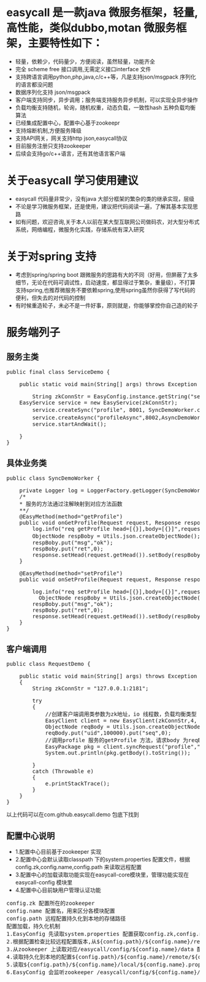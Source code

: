 # 
easycall 是一款java 微服务框架，轻量,高性能，类似dubbo,motan 微服务框架，主要特性如下：
========================
* 轻量，依赖少，代码量少，方便阅读，虽然轻量，功能齐全
* 完全 scheme free 接口调用,无需定义接口interface 文件
* 支持跨语言调用python,php,java,c/c++等，凡是支持json/msgpack 序列化的语言都没问题
* 数据序列化支持 json/msgpack
* 客户端支持同步，异步调用；服务端支持服务异步机制，可以实现全异步操作
* 负载均衡支持随机，轮询，随机权重，动态负载，一致性hash 五种负载均衡算法
* 已经集成配置中心，配置中心基于zookeepr
* 支持熔断机制,方便服务降级
* 支持API网关，网关支持http json,easycall协议
* 目前服务注册只支持zookeeper
* 后续会支持go/c++语言，还有其他语言客户端

关于easycall 学习使用建议
=====================
* easycall 代码量非常少，没有java 大部分框架的繁杂的类的继承实现，层级
* 不论是学习微服务框架，还是使用，建议把代码阅读一遍，了解其基本实现思路
* 如有问题，欢迎咨询,关于本人以前在某大型互联网公司做码农，对大型分布式系统，网络编程，微服务化实践，存储系统有深入研究

关于对spring 支持
===============
* 考虑到spring/spring boot 跟微服务的思路有大的不同（好用，但屏蔽了太多细节，无论在代码可调试性，启动速度，都显得过于繁杂，重量级），不打算支持spring,也推荐微服务不要依赖spring,使用spring虽然你获得了写代码的便利，但失去的对代码的控制
* 有时候重造轮子，未必不是一件好事，原则就是，你能够掌控你自己造的轮子

服务端列子
========
服务主类
--------
<pre>
public final class ServiceDemo {

    public static void main(String[] args) throws Exception {

    	String zkConnStr = EasyConfig.instance.getString("service.zk","127.0.0.1:2181");
	EasyService service = new EasyService(zkConnStr);
    	service.createSync("profile", 8001, SyncDemoWorker.class);//创建一个profile 同步微服务，监听端口8001，业务工作类为SyncDemoWorker
    	service.createAsync("profileAsync",8002,AsyncDemoWorker.class);//创建一个profileAsync 异步微服务，监听端口8002，业务工作类为AsyncDemoWorker
    	service.startAndWait();
    	
    }
}
</pre>

具体业务类
---------
<pre>
public class SyncDemoWorker {

    private Logger log = LoggerFactory.getLogger(SyncDemoWorker.class);
    /*
    * 服务的方法通过注解映射到对应方法函数
    **/
    @EasyMethod(method="getProfile")
    public void onGetProfile(Request request, Response response) {
    	log.info("req getProfile head=[{}],body=[{}]",request.getHead().toString(),request.getBody().toString()); 	
    	ObjectNode respBoby = Utils.json.createObjectNode();//返回包体
    	respBoby.put("msg","ok");
    	respBoby.put("ret",0);
    	response.setHead(request.getHead()).setBody(respBoby);
    }
    
    @EasyMethod(method="setProfile")
    public void onSetProfile(Request request, Response response) {
    	
    	log.info("req setProfile head=[{}],body=[{}]",request.getHead().toString(),request.getBody().toString())
		  ObjectNode respBoby = Utils.json.createObjectNode();
    	respBoby.put("msg","ok");
    	respBoby.put("ret",0);
    	response.setHead(request.getHead()).setBody(respBoby);
    }
}
</pre>
客户端调用
---------
<pre>
public class RequestDemo {
	
	public static void main(String[] args) throws Exception
	{
		String zkConnStr = "127.0.0.1:2181";

		try
		{	
			//创建客户端调用类参数为zk地址，io 线程数，负载均衡类型
			EasyClient client = new EasyClient(zkConnStr,4, LoadBalance.LB_ROUND_ROBIN);
			ObjectNode reqBody = Utils.json.createObjectNode();
			reqBody.put("uid",100000).put("seq",0);
			//调用profile 服务的getProfile 方法，请求body 为reqBody，默认用msgpack 方式序列化，超时时间1000ms	
			EasyPackage pkg = client.syncRequest("profile","getProfile",reqBody, 1000);
			System.out.println(pkg.getBody().toString());

		}
		catch (Throwable e)
		{
			e.printStackTrace();
		}
	}
}
</pre>
以上代码可以在com.github.easycall.demo 包底下找到

配置中心说明
----------
* 1.配置中心目前基于zookeeper 实现
* 2.配置中心会默认读取classpath 下的system.properties 配置文件，根据config.zk,config.name,config.path 来读取远程配置
* 3.配置中心的加载读取功能实现在easycall-core模块里，管理功能实现在easycall-config 模块里
* 4.配置中心目前缺用户管理认证功能
<pre>
config.zk 配置所在的zookeeper
config.name 配置名，用来区分各模块配置
config.path 远程配置持久化到本地的存储路径
配置加载，持久化机制
1.EasyConfig 先读取system.properties 配置获取config.zk,config.name,config.path
2.根据配置检查比较远程配置版本,从${config.path}/${config.name}/remote/version 文件读取本地版本，从/easycall/config/${config.name}/version 读取远程版本，本地版本小于远程版本，进入下一步,否则进入到第4步
3.从zookeeper 上读取对应/easycall/config/${config.name}/data 配置，持久化到本地,命名为${config.path}/${config.name}/remote/${config.name}.properties
4.读取持久化到本地的配置${config.path}/${config.name}/remote/${config.name}.properties 如果存在的话
5.读取${config.path}/${config.name}/local/${config.name}.properties 配置，如果存在的话
6.EasyConfig 会监听zookeeper /easycall/config/${config.name}/version 节点，当里面版本有变化，会通知EasyConfig reload 配置。
</pre>
